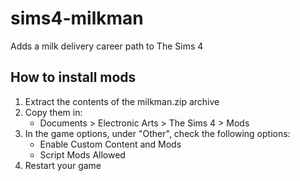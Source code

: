 # sims4-milkman

Adds a milk delivery career path to The Sims 4

## How to install mods

1. Extract the contents of the milkman.zip archive
2. Copy them in:
    * Documents > Electronic Arts > The Sims 4 > Mods
3. In the game options, under "Other", check the following options:
    * Enable Custom Content and Mods
    * Script Mods Allowed
4. Restart your game
